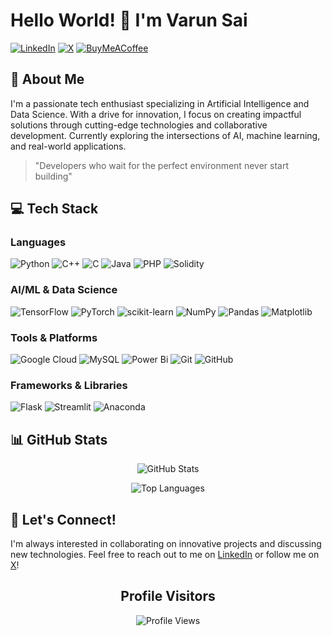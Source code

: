 # Hello World! 👋 I'm Varun Sai

[![LinkedIn](https://img.shields.io/badge/LinkedIn-%230077B5.svg?logo=linkedin&logoColor=white)](https://www.linkedin.com/in/varunsaibandi/)
[![X](https://img.shields.io/badge/X-black.svg?logo=X&logoColor=white)](https://x.com/be_varunsai)
[![BuyMeACoffee](https://img.shields.io/badge/Buy%20Me%20a%20Coffee-ffdd00?style=for-the-badge&logo=buy-me-a-coffee&logoColor=black)](https://buymeacoffee.com/be_varunsai)

## 🚀 About Me
I'm a passionate tech enthusiast specializing in Artificial Intelligence and Data Science. With a drive for innovation, I focus on creating impactful solutions through cutting-edge technologies and collaborative development. Currently exploring the intersections of AI, machine learning, and real-world applications.

> "Developers who wait for the perfect environment never start building" 


## 💻 Tech Stack

### Languages
![Python](https://img.shields.io/badge/python-3670A0?style=plastic&logo=python&logoColor=ffdd54)
![C++](https://img.shields.io/badge/c++-%2300599C.svg?style=plastic&logo=c%2B%2B&logoColor=white)
![C](https://img.shields.io/badge/c-%2300599C.svg?style=plastic&logo=c&logoColor=white)
![Java](https://img.shields.io/badge/java-%23ED8B00.svg?style=plastic&logo=openjdk&logoColor=white)
![PHP](https://img.shields.io/badge/php-%23777BB4.svg?style=plastic&logo=php&logoColor=white)
![Solidity](https://img.shields.io/badge/Solidity-%23363636.svg?style=plastic&logo=solidity&logoColor=white)

### AI/ML & Data Science
![TensorFlow](https://img.shields.io/badge/TensorFlow-%23FF6F00.svg?style=plastic&logo=TensorFlow&logoColor=white)
![PyTorch](https://img.shields.io/badge/PyTorch-%23EE4C2C.svg?style=plastic&logo=PyTorch&logoColor=white)
![scikit-learn](https://img.shields.io/badge/scikit--learn-%23F7931E.svg?style=plastic&logo=scikit-learn&logoColor=white)
![NumPy](https://img.shields.io/badge/numpy-%23013243.svg?style=plastic&logo=numpy&logoColor=white)
![Pandas](https://img.shields.io/badge/pandas-%23150458.svg?style=plastic&logo=pandas&logoColor=white)
![Matplotlib](https://img.shields.io/badge/Matplotlib-%23ffffff.svg?style=plastic&logo=Matplotlib&logoColor=black)

### Tools & Platforms
![Google Cloud](https://img.shields.io/badge/GoogleCloud-%234285F4.svg?style=plastic&logo=google-cloud&logoColor=white)
![MySQL](https://img.shields.io/badge/mysql-4479A1.svg?style=plastic&logo=mysql&logoColor=white)
![Power Bi](https://img.shields.io/badge/power_bi-F2C811?style=plastic&logo=powerbi&logoColor=black)
![Git](https://img.shields.io/badge/git-%23F05033.svg?style=plastic&logo=git&logoColor=white)
![GitHub](https://img.shields.io/badge/github-%23121011.svg?style=plastic&logo=github&logoColor=white)

### Frameworks & Libraries
![Flask](https://img.shields.io/badge/flask-%23000.svg?style=plastic&logo=flask&logoColor=white)
![Streamlit](https://img.shields.io/badge/Streamlit-%23FE4B4B.svg?style=plastic&logo=streamlit&logoColor=white)
![Anaconda](https://img.shields.io/badge/Anaconda-%2344A833.svg?style=plastic&logo=anaconda&logoColor=white)

## 📊 GitHub Stats

<div align="center">

![GitHub Stats](https://github-readme-stats-sigma-five.vercel.app/api?username=JustVarunsai&theme=dark&hide_border=false&include_all_commits=true&count_private=true&show_icons=true)


![Top Languages](https://github-readme-stats.vercel.app/api/top-langs/?username=JustVarunsai&theme=dark&hide_border=false&include_all_commits=false&count_private=false&layout=compact)

</div>

## 🤝 Let's Connect!
I'm always interested in collaborating on innovative projects and discussing new technologies. Feel free to reach out to me on [LinkedIn](https://www.linkedin.com/in/varunsaibandi/) or follow me on [X](https://x.com/be_varunsai)!


<div align="center">

## Profile Visitors

![Profile Views](https://profile-counter.glitch.me/JustVarunsai/count.svg)

</div>
